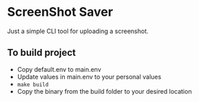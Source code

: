 # ScreenShot Saver

Just a simple CLI tool for uploading a screenshot.

## To build project

- Copy default.env to main.env
- Update values in main.env to your personal values
- `make build`
- Copy the binary from the build folder to your desired location
